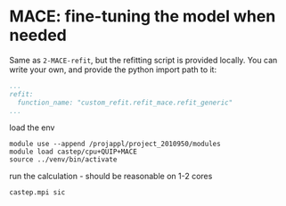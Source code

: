 # MACE: fine-tuning the model when needed

Same as `2-MACE-refit`, but the refitting script is provided locally.
You can write your own, and provide the python import path to it:
```yaml
...
refit:
  function_name: "custom_refit.refit_mace.refit_generic"
...
```

load the env
```
module use --append /projappl/project_2010950/modules
module load castep/cpu+QUIP+MACE
source ../venv/bin/activate
```

run the calculation - should be reasonable on 1-2 cores 
```
castep.mpi sic
```
